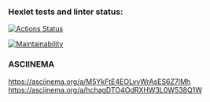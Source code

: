 ### Hexlet tests and linter status:
[![Actions Status](https://github.com/phoenix-85/php-project-45/actions/workflows/hexlet-check.yml/badge.svg)](https://github.com/phoenix-85/php-project-45/actions)

[![Maintainability](https://api.codeclimate.com/v1/badges/12303d372b3d090e92da/maintainability)](https://codeclimate.com/github/phoenix-85/php-project-45/maintainability)

### ASCIINEMA
https://asciinema.org/a/M5YkFtE4EOLyvWrAsES6Z7lMh
https://asciinema.org/a/hchagDTO4OdRXHW3L0W538Q1W